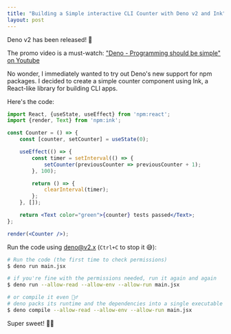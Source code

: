 ```yaml
---
title: "Building a Simple interactive CLI Counter with Deno v2 and Ink"
layout: post
---
```


Deno v2 has been released! 🎉

The promo video is a must-watch: ["Deno - Programming should be simple"
 on Youtube](https://www.youtube.com/watch?v=swXWUfufu2w)

No wonder, I immediately wanted to try out Deno's new support for npm packages. I decided to create a simple counter component using Ink, a React-like library for building CLI apps.

Here's the code:

```jsx
import React, {useState, useEffect} from 'npm:react';
import {render, Text} from 'npm:ink';

const Counter = () => {
	const [counter, setCounter] = useState(0);

	useEffect(() => {
		const timer = setInterval(() => {
			setCounter(previousCounter => previousCounter + 1);
		}, 100);

		return () => {
			clearInterval(timer);
		};
	}, []);

	return <Text color="green">{counter} tests passed</Text>;
};

render(<Counter />);
```

Run the code using deno@v2.x (`Ctrl+C` to stop it 😅):

```bash
# Run the code (the first time to check permissions)
$ deno run main.jsx

# if you're fine with the permissions needed, run it again and again
$ deno run --allow-read --allow-env --allow-run main.jsx

# or compile it even 🤷‍♂️
# deno packs its runtime and the dependencies into a single executable
$ deno compile --allow-read --allow-env --allow-run main.jsx
```

Super sweet! 🍬🦕
